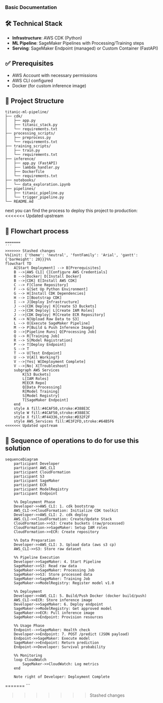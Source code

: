 ### Basic Documentation
###
## 🛠️ Technical Stack
- **Infrastructure**: AWS CDK (Python)
- **ML Pipeline**: SageMaker Pipelines with Processing/Training steps
- **Serving**: SageMaker Endpoint (managed) or Custom Container (FastAPI)

## ✅ Prerequisites
- AWS Account with necessary permissions
- AWS CLI configured
- Docker (for custom inference image)


## 📁 Project Structure
```plaintext
titanic-ml-pipeline/
├── cdk/
│   ├── app.py
│   ├── titanic_stack.py
│   └── requirements.txt
├── processing_scripts/
│   ├── preprocess.py
│   └── requirements.txt
├── training_scripts/
│   ├── train.py
│   └── requirements.txt
├── inference/
│   ├── app.py (FastAPI)
│   ├── lambda_handler.py
│   ├── Dockerfile
│   └── requirements.txt
├── notebooks/
│   └── data_exploration.ipynb
├── pipelines/
│   ├── titanic_pipeline.py
│   └── trigger_pipeline.py
└── README.md
```

next you can find the process to deploy this project to production:
<<<<<<< Updated upstream


## 📁 Flowchart process
```mermaid
=======
´´´
>>>>>>> Stashed changes
%%{init: {'theme': 'neutral', 'fontFamily': 'Arial', 'gantt': {'barHeight': 20}}}%%
flowchart TD
    A[Start Deployment] --> B[Prerequisites]
    B -->|AWS CLI| C[Configure AWS Credentials]
    B -->|Docker| D[Install Docker]
    B -->|CDK| E[Install AWS CDK]
    C --> F[Clone Repository]
    F --> G[Set Up Python Environment]
    G --> H[Install CDK Dependencies]
    H --> I[Bootstrap CDK]
    I --> J[Deploy Infrastructure]
    J -->|CDK Deploy| K[Create S3 Buckets]
    J -->|CDK Deploy| L[Create IAM Roles]
    J -->|CDK Deploy| M[Create ECR Repository]
    K --> N[Upload Raw Data to S3]
    L --> O[Execute SageMaker Pipeline]
    M --> P[Build & Push Inference Image]
    O -->|Pipeline Runs| Q[Processing Job]
    Q --> R[Training Job]
    R --> S[Model Registration]
    P --> T[Deploy Endpoint]
    S --> T
    T --> U[Test Endpoint]
    U --> V{All Working?}
    V -->|Yes| W[Deployment Complete]
    V -->|No| X[Troubleshoot]
    subgraph AWS Services
        K[S3 Buckets]
        L[IAM Roles]
        M[ECR Repo]
        Q[Data Processing]
        R[Model Training]
        S[Model Registry]
        T[SageMaker Endpoint]
    end
    style A fill:#4CAF50,stroke:#388E3C
    style W fill:#4CAF50,stroke:#388E3C
    style X fill:#F44336,stroke:#D32F2F
    style AWS_Services fill:#E3F2FD,stroke:#64B5F6
<<<<<<< Updated upstream
```


## 📁 Sequence of operations to do for use this solution
```mermaid
sequenceDiagram
    participant Developer
    participant AWS_CLI
    participant CloudFormation
    participant S3
    participant SageMaker
    participant ECR
    participant ModelRegistry
    participant Endpoint

    %% Deployment Phase
    Developer->>AWS_CLI: 1. cdk bootstrap
    AWS_CLI->>CloudFormation: Initialize CDK toolkit
    Developer->>AWS_CLI: 2. cdk deploy
    AWS_CLI->>CloudFormation: Create/Update Stack
    CloudFormation->>S3: Create buckets (raw/processed)
    CloudFormation->>SageMaker: Setup IAM roles
    CloudFormation->>ECR: Create repository

    %% Data Preparation
    Developer->>AWS_CLI: 3. Upload data (aws s3 cp)
    AWS_CLI->>S3: Store raw dataset

    %% Pipeline Execution
    Developer->>SageMaker: 4. Start Pipeline
    SageMaker->>S3: Read raw data
    SageMaker->>SageMaker: Processing Job
    SageMaker->>S3: Store processed data
    SageMaker->>SageMaker: Training Job
    SageMaker->>ModelRegistry: Register model v1.0

    %% Deployment
    Developer->>AWS_CLI: 5. Build/Push Docker (docker build/push)
    AWS_CLI->>ECR: Store inference image
    Developer->>SageMaker: 6. Deploy endpoint
    SageMaker->>ModelRegistry: Get approved model
    SageMaker->>ECR: Pull inference image
    SageMaker->>Endpoint: Provision resources

    %% Usage Phase
    Endpoint-->>SageMaker: Health check
    Developer->>Endpoint: 7. POST /predict (JSON payload)
    Endpoint->>SageMaker: Execute model
    SageMaker->>Endpoint: Return prediction
    Endpoint->>Developer: Survival probability

    %% Monitoring
    loop CloudWatch
        SageMaker->>CloudWatch: Log metrics
    end

    Note right of Developer: Deployment Complete
```


=======
´´´
>>>>>>> Stashed changes
